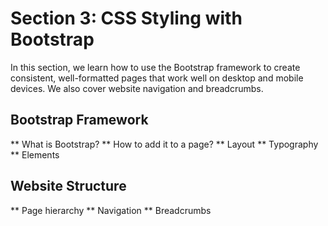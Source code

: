# Section 3: CSS Styling with Bootstrap

In this section, we learn how to use the Bootstrap framework to create consistent, well-formatted pages that work well
on desktop and mobile devices. We also cover website navigation and breadcrumbs.

## Bootstrap Framework

** What is Bootstrap?
** How to add it to a page?
** Layout
** Typography
** Elements

## Website Structure

** Page hierarchy
** Navigation
** Breadcrumbs